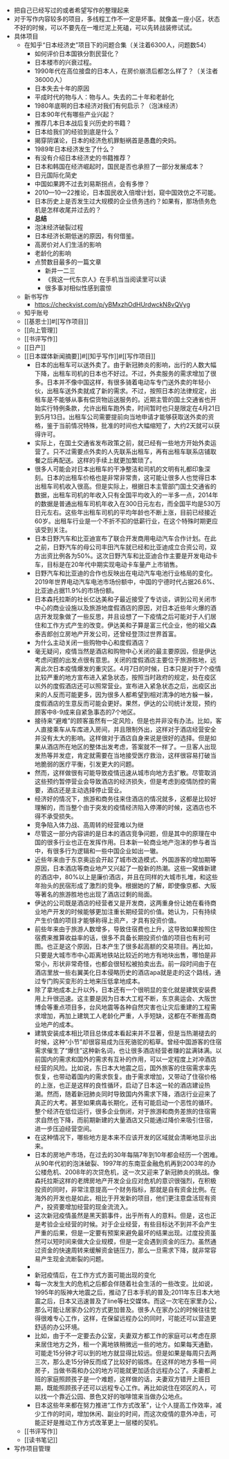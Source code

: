 - 把自己已经写过的或者希望写作的整理起来
- 对于写作内容较多的项目，多线程工作不一定是坏事。就像盖一座小区，状态不好的时候，可以不要先在一堆烂泥上死磕，可以先转战装修试试。
- 具体项目
    - 在知乎“日本经济史”项目下的问题合集（关注着6300人，问题数54）
        - 如何评价日本国铁分割民营化？
        - 日本楼市的兴衰过程。
        - 1990年代在高位接盘的日本人，在房价崩溃后都怎么样了？（关注者36000人）
        - 日本失去十年的原因
        - 平成时代的物与人：物与人。失去的二十年和老龄化
        - 1980年底啊的日本经济对我们有何启示？（泡沫经济）
        - 日本90年代有哪些产业兴起？
        - 推荐几本日本战后复兴历史的书籍？
        - 日本给我们的经验到底是什么？
        - 揭穿阴谋论，日本的经济危机罪魁祸首是愚蠢的央妈。
        - 1989年日本经济发生了什么？
        - 有没有介绍日本经济史的书籍推荐？
        - 日本和韩国在经济崛起时，国民是否也承担了一部分发展成本？
        - 日元国际化简史
        - 中国如果跨不过去刘易斯拐点，会有多惨？
        - 2010—10—22推论，日本国民收入倍增计划，窥中国效仿之不可能。
        - 日本历史上是否发生过大规模的企业债务违约？如果有，那场债务危机是怎样收尾并过去的？
        - **总结**
        - 泡沫经济破裂过程
        - 日本经济长期低迷的原因，有何借鉴。
        - 高房价对人们生活的影响
        - 老龄化的影响
        - 点赞数目最多的一篇文章
            - 新井一二三
            - 《我这一代东京人》在手机当当阅读里可以读
            - 很多事对相似性感到震惊
    - 新书写作
        - https://checkvist.com/p/yBMxzhOdHUrdwckN8vQVyg
    - 知乎账号
    - [[基恩士]]#[[写作项目]]
    - [[向上管理]]
    - [[书评写作]]
    - [[日产]]
    - [[日本媒体新闻摘要]]#[[知乎写作]]#[[写作项目]]
        - 日本的出租车可以送外卖了。由于新冠肺炎的影响，出行的人数大幅下降，出租车司机的日本也不好过。不过，外卖服务的需求增加了很多。日本并不像中国这样，有很多骑着电动车专门送外卖的年轻小伙，出租车送外卖就成了新的需求。不过，按照日本的法律规定，出租车是不能够从事有偿货物运送服务的。近期主管的国土交通省也开始实行特例条款，允许出租车跑外卖，时间暂时也只是限定在4月21日到5月13日。出租车公司需要提前向当地申请才能够获取送外卖的资格，鉴于当前情况特殊，批准的时间也大幅缩短了，大约2天就可以获得许可。
        - 实际上，在国土交通省发布政策之前，就已经有一些地方开始外卖运营了。只不过需要点外卖的人先联系出租车，再有出租车联系店铺取餐之后再配送。这样的手续上就更加繁琐了。
        - 很多人可能会对日本出租车的干净整洁和司机的文明有礼都印象深刻。日本的出租车价格也是非常非常贵，这可能让很多人也觉得日本出租车司机收入很高。但是实际上，根据日本主管部门国土交通省的数据，出租车司机的年收入只有全国平均收入的一半多一点，2014年的数据是普通出租车司机年收入在300日元左右，而全国平均是530万日元左右。这些年出租车司机的平均年龄也不断上涨，目前已经接近60岁。出租车行业是一个不折不扣的低薪行业，在这个特殊时期更应该受到关注。
        - 日本日野汽车和比亚迪宣布了联合开发商用电动汽车合作计划。在此之前，日野汽车的母公司丰田汽车就已经和比亚迪成立合资公司，双方出资比例各为50%。这次日野汽车和比亚迪合作主要是开发电动卡车，目标是在20年代中期实现电动卡车量产上市销售。
        - 日野汽车和比亚迪的合作也反映出在电动汽车电池行业格局的变化。2019年世界电动汽车电池市场份额中，中国的宁德时代占据26.6%、比亚迪占据11.9%的市场份额。
        - 日本森托拉斯的社长亿达美和子最近接受了专访谈，讲到公司关闭市中心的商业设施以及旅游地度假酒店的原因，对日本近些年火爆的酒店开发现象做了一些反思，并且设想了一下疫情之后可能对于人们居住和工作方式产生的改变。伊达美和子算是富三代企业，他的祖父森泰吉郎创立房地产开发公司，还曾经登顶过世界首富。
        - 为什么主动关闭一些购物中心和度假酒店？
        - 毫无疑问，疫情当然是酒店和购物中心关闭的最主要原因，但是伊达考虑问题的出发点很有意思。关闭的度假酒店主要位于旅游胜地，远离此次日本疫情爆发的重灾区。4月7日的时候，日本只是对于7个疫情比较严重的地方宣布进入紧急状态，按照当时政府的规定，处在疫区以外的度假酒店还可以照常营业。宣布进入紧急状态之后，出疫区出来的人反而可能更多，因为很多人都希望到相对清净的地方躲一躲，度假酒店的生意反而可能会更好。果然，伊达的公司统计发现，预约顾客中8-9成来自紧急事态的7个地区。
        - 接待来“避难”的顾客虽然有一定风险，但是也并非没有办法。比如，客人直接乘车从车库进入房间，并且限制外出，这样对于酒店经营安全并没有太大的影响。这样做对于酒店自身来说是很好的选择。但是如果从酒店所在地区的整体出发考虑，答案就不一样了。一旦客人出现发热等并发症，肯定就需要在当地接受医疗救治，这样很容易打破当地脆弱的医疗平衡，引发更大的问题。
        - 然而，这样做很有可能导致疫情迅速从城市向地方去扩散。尽管取消这些预约暂停营业会导致酒店的经济损失，但是考虑到疫情防控的需要，酒店还是主动选择停止营业。
        - 经济好的情况下，旅游和商务往来住酒店的情况就多，这都是比较好理解的，而当整个由于突发的疫情经济陷入停滞的时候，这酒店也不得不承受损失。
        - 竞争陷入体力战、高周转的经营难以为继
        - 尽管这一部分内容讲的是日本的酒店竞争问题，但是其中的原理在中国的很多行业也正在发挥作用。日本新一轮商业地产泡沫的参与者当中，有很多行为逻辑和一些中国企业如出一辙。
        - 近些年来由于东京奥运会开起了城市改造模式、外国游客的增加期等原因，日本酒店等商业地产又兴起了一股新的热潮。这些一窝蜂新建的酒店中，80%以上是廉价酒店，并且在同样的大城市扎堆，和这些年抬头的民宿形成了激烈的竞争。根据她的了解，即使像京都、大阪等著名的旅游胜地也出现了酒店过剩的局面。
        - 伊达的公司既是酒店的经营者又是开发商，这两重身份让她在看待商业地产开发的时候能够更加注重长期经营的价值。她认为，只有持续产生价值的项目才能够称得上资产，才具有投资价值。
        - 前些年来由于旅游人数增多，导致住宿费也上升，这导致如果按照住宿费来推算收益率的话，很多不具备长期投资价值的项目也有利可图。也正是这个原因，日本产生了很多起高额的交易项目。再比如，只要是大城市市中心距离地铁站比较近的地方有地块出售，哪怕是非常小，形状非常奇怪，也都会很轻松被拍卖出去。前一段时间由于在酒店里放一些右翼美化日本侵略历史的酒店apa就是走的这个路线，通过专门购买变形的土地来压低拿地成本。
        - 除了拿地成本上升以外，日本还有一个很明显的变化就是建筑安装费用上升很迅速。这主要是因为日本大工程不断，东京奥运会、大阪世博会等重点项目多，台风地震等各种自然灾害也让灾后重建的工程需求增加，再加上建筑工人老龄化严重，人手短缺，这都在不断推高商业地产的成本。
        - 建筑安装成本相比项目总体成本看起来并不显著，但是当热潮褪去的时候，这种“小节”却很容易成为压死骆驼的稻草。曾经中国游客的住宿需求催生了“爆住”这种新名词，也让很多酒店经营者赚的盆满钵满。以前国内的需求和国外的需求有互补的作用，可以一定程度上对冲酒店经营的风险。比如说，东日本大地震之后，国外旅客的住宿需求率先恢复，也带动着国内的需求恢复。由于需求增加，又带动了住宿价格的上涨，也正是这样的良性循环，启动了日本这一轮的酒店建设热潮。然而，随着新冠肺炎同时导致国内外需求下降，酒店行业迎来了真正的大考。甚至如果病毒长期化，还有可能启动一个恶性的循环。整个经济在低位运行，很多企业倒闭，对于旅游和商务差旅的住宿需求自然也下降，而前期新建的大量酒店又只能通过降价来吸引住宿，进一步压迫经营空间。
        - 在这种情况下，哪些地方是本来不应该开发的区域就会清晰地显示出来。
        - 日本的房地产市场，在过去的30年每隔7年到10年都会经历一个困难。从90年代初的泡沫破裂、1997年的东南亚金融危机再到2003年的办公楼危机、2008年的次贷危机，这一次又迎来了新冠肺炎的挑战。像森托拉斯这样的老牌房地产开发企业应对危机的意识很强烈，在积极投资的同时，非常注意提高一个财务指标，那就是自有资金比例。在海外的开发也是如此，相比于开发新的项目，他们更注意盘活现有资产，投资要增加经营的现金流流入。
        - 这次新冠疫情虽然是黑天鹅事件，出乎所有人的意料。但是，这也正是考验企业经营的时候。对于企业经营，有些目标达不到并不会产生严重的后果，但是一定要有预案来避免最坏的结果出现。过度投资虽然可以短时间来做大企业规模，但是一定会遇到资金的压力。虽然通过资金的快速周转来缓解资金链压力，那么一旦需求下降，就非常容易产生现金流断裂的问题。
        - 
        - 新冠疫情后，在工作方式方面可能出现的变化
        - 每一次发生大的危机之后都会伴随着社会生活的一些改变。比如说，1995年的阪神大地震之后，推动了日本手机的普及;2011年东日本大地震之后，日本又迅速普及了line等社交媒体。而这一次宅在家里办公，那么可能让居家办公的方式更加普及。很多人在家办公的时候往往觉得很难专心工作，这样，在保留远程办公的同时，可能还可以营造更舒适的办公环境。
        - 比如，由于不一定要去办公室，夫妻双方都工作的家庭可以考虑在原来居住地方之外，租一个离地铁稍微远一些的地方。如果每天通勤，可能走15分钟才可以到的地方就显得比较远。但是如果是每周只去两三次，那么走15分钟反而成了比较好的锻炼。在这样的地方多租一间房子，当做书斋和办公的地方可能就更加适合远程办公了。夫妻都上班的家庭照顾孩子是一个难题，这样做的话，夫妻双方错开上班日期，既能照顾孩子还可以远程专心工作。再比如说住在郊区的人，可以找一个靠近公园、景色又好的咖啡馆来当做办公地点。
        - 日本这些年来都在努力推进“工作方式改革”，让个人提高工作效率，减少工作的时间，增加休闲、副业的时间，而这次疫情的意外冲击，可能正好是推动工作方式改革更上一层楼的契机。
    - [[书评写作]]
    - [[读书笔记]]
- 写作项目管理
